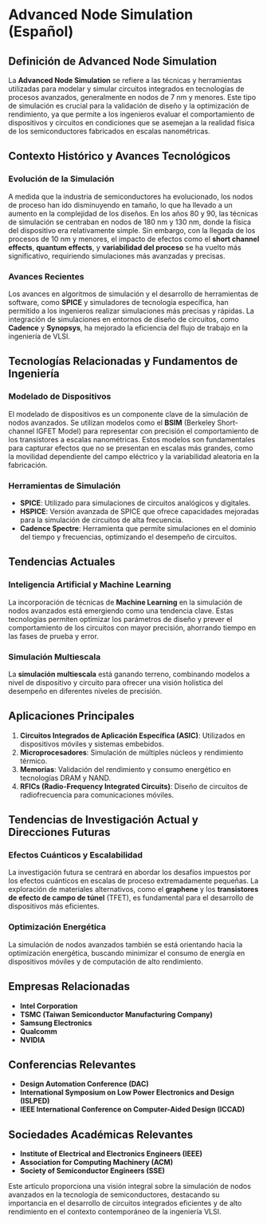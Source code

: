 # Advanced Node Simulation (Español)

## Definición de Advanced Node Simulation

La **Advanced Node Simulation** se refiere a las técnicas y herramientas utilizadas para modelar y simular circuitos integrados en tecnologías de procesos avanzados, generalmente en nodos de 7 nm y menores. Este tipo de simulación es crucial para la validación de diseño y la optimización de rendimiento, ya que permite a los ingenieros evaluar el comportamiento de dispositivos y circuitos en condiciones que se asemejan a la realidad física de los semiconductores fabricados en escalas nanométricas.

## Contexto Histórico y Avances Tecnológicos

### Evolución de la Simulación

A medida que la industria de semiconductores ha evolucionado, los nodos de proceso han ido disminuyendo en tamaño, lo que ha llevado a un aumento en la complejidad de los diseños. En los años 80 y 90, las técnicas de simulación se centraban en nodos de 180 nm y 130 nm, donde la física del dispositivo era relativamente simple. Sin embargo, con la llegada de los procesos de 10 nm y menores, el impacto de efectos como el **short channel effects**, **quantum effects**, y **variabilidad del proceso** se ha vuelto más significativo, requiriendo simulaciones más avanzadas y precisas.

### Avances Recientes

Los avances en algoritmos de simulación y el desarrollo de herramientas de software, como **SPICE** y simuladores de tecnología específica, han permitido a los ingenieros realizar simulaciones más precisas y rápidas. La integración de simulaciones en entornos de diseño de circuitos, como **Cadence** y **Synopsys**, ha mejorado la eficiencia del flujo de trabajo en la ingeniería de VLSI.

## Tecnologías Relacionadas y Fundamentos de Ingeniería

### Modelado de Dispositivos

El modelado de dispositivos es un componente clave de la simulación de nodos avanzados. Se utilizan modelos como el **BSIM** (Berkeley Short-channel IGFET Model) para representar con precisión el comportamiento de los transistores a escalas nanométricas. Estos modelos son fundamentales para capturar efectos que no se presentan en escalas más grandes, como la movilidad dependiente del campo eléctrico y la variabilidad aleatoria en la fabricación.

### Herramientas de Simulación

- **SPICE**: Utilizado para simulaciones de circuitos analógicos y digitales.
- **HSPICE**: Versión avanzada de SPICE que ofrece capacidades mejoradas para la simulación de circuitos de alta frecuencia.
- **Cadence Spectre**: Herramienta que permite simulaciones en el dominio del tiempo y frecuencias, optimizando el desempeño de circuitos.

## Tendencias Actuales

### Inteligencia Artificial y Machine Learning

La incorporación de técnicas de **Machine Learning** en la simulación de nodos avanzados está emergiendo como una tendencia clave. Estas tecnologías permiten optimizar los parámetros de diseño y prever el comportamiento de los circuitos con mayor precisión, ahorrando tiempo en las fases de prueba y error.

### Simulación Multiescala

La **simulación multiescala** está ganando terreno, combinando modelos a nivel de dispositivo y circuito para ofrecer una visión holística del desempeño en diferentes niveles de precisión.

## Aplicaciones Principales

1. **Circuitos Integrados de Aplicación Específica (ASIC)**: Utilizados en dispositivos móviles y sistemas embebidos.
2. **Microprocesadores**: Simulación de múltiples núcleos y rendimiento térmico.
3. **Memorias**: Validación del rendimiento y consumo energético en tecnologías DRAM y NAND.
4. **RFICs (Radio-Frequency Integrated Circuits)**: Diseño de circuitos de radiofrecuencia para comunicaciones móviles.

## Tendencias de Investigación Actual y Direcciones Futuras

### Efectos Cuánticos y Escalabilidad

La investigación futura se centrará en abordar los desafíos impuestos por los efectos cuánticos en escalas de proceso extremadamente pequeñas. La exploración de materiales alternativos, como el **graphene** y los **transistores de efecto de campo de túnel** (TFET), es fundamental para el desarrollo de dispositivos más eficientes.

### Optimización Energética

La simulación de nodos avanzados también se está orientando hacia la optimización energética, buscando minimizar el consumo de energía en dispositivos móviles y de computación de alto rendimiento.

## Empresas Relacionadas

- **Intel Corporation**
- **TSMC (Taiwan Semiconductor Manufacturing Company)**
- **Samsung Electronics**
- **Qualcomm**
- **NVIDIA**

## Conferencias Relevantes

- **Design Automation Conference (DAC)**
- **International Symposium on Low Power Electronics and Design (ISLPED)**
- **IEEE International Conference on Computer-Aided Design (ICCAD)**

## Sociedades Académicas Relevantes

- **Institute of Electrical and Electronics Engineers (IEEE)**
- **Association for Computing Machinery (ACM)**
- **Society of Semiconductor Engineers (SSE)**

Este artículo proporciona una visión integral sobre la simulación de nodos avanzados en la tecnología de semiconductores, destacando su importancia en el desarrollo de circuitos integrados eficientes y de alto rendimiento en el contexto contemporáneo de la ingeniería VLSI.